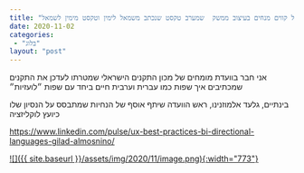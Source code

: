 ```yaml
---
title: "סקירה מקיפה של קווים מנחים בעיצוב ממשק  שמערב טקסט שנכתב משמאל לימין וטקסט מימין לשמאל"
date: 2020-11-02
categories: 
 - "בלוג"
layout: "post"
---
```


אני חבר בוועדת מומחים של מכון התקנים הישראלי שמטרתו לעדכן את התקנים שמכתיבים איך שפות כמו עברית וערבית חיים ביחד עם שפות ״לועזיות״

בינתיים, גלעד אלמוזנינו, ראש הוועדה שיתף אוסף של הנחיות שמתבסס על הנסיון שלו כיועץ לוקליזציה

<https://www.linkedin.com/pulse/ux-best-practices-bi-directional-languages-gilad-almosnino/>

[![]({{ site.baseurl }}/assets/img/2020/11/image.png){:width="773"}](https://www.linkedin.com/pulse/ux-best-practices-bi-directional-languages-gilad-almosnino/)
